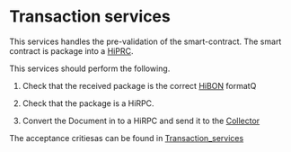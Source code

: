 # Transaction services

This services handles the pre-validation of the smart-contract.
The smart contract is package into a [HiPRC](/documents/protocols/hibon/Hash_invariant_Remote_Procedure_Call.md).

This services should perform the following.

1. Check that the received package is the correct [HiBON](/documents/protocols/hibon/Hash_invariant_Binary_Object_Notation.md) formatQ

2. Check that the package is a HiRPC.

3. Convert the Document in to a HiRPC and send it to the [Collector](documents/architecture/Collector.md)	


The acceptance critiesas can be found in [Transaction_services](/bdd/tagion/testbench/services/Transaction_service.md)


